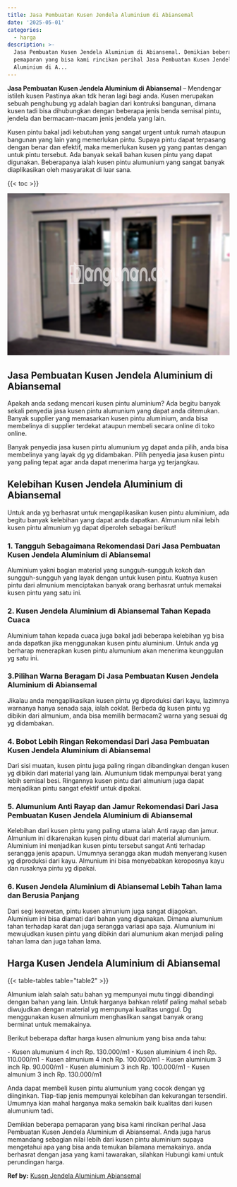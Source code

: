 ```yaml
---
title: Jasa Pembuatan Kusen Jendela Aluminium di Abiansemal
date: '2025-05-01'
categories:
  - harga
description: >-
  Jasa Pembuatan Kusen Jendela Aluminium di Abiansemal. Demikian beberapa
  pemaparan yang bisa kami rincikan perihal Jasa Pembuatan Kusen Jendela
  Aluminium di A...
---
```


**Jasa Pembuatan Kusen Jendela Aluminium di Abiansemal** – Mendengar istileh kusen Pastinya akan tdk heran lagi bagi anda. Kusen merupakan sebuah penghubung yg adalah bagian dari kontruksi bangunan, dimana kusen tadi bisa dihubungkan dengan beberapa jenis benda semisal pintu, jendela dan bermacam-macam jenis jendela yang lain.

Kusen pintu bakal jadi kebutuhan yang sangat urgent untuk rumah ataupun bangunan yang lain yang memerlukan pintu. Supaya pintu dapat terpasang dengan benar dan efektif, maka memerlukan kusen yg yang pantas dengan untuk pintu tersebut. Ada banyak sekali bahan kusen pintu yang dapat digunakan. Beberapanya ialah kusen pintu alumunium yang sangat banyak diaplikasikan oleh masyarakat di luar sana.

{{< toc >}}

![Jasa Pembuatan Kusen Jendela Aluminium di Abiansemal](/images/harga-kusen-jendela-alumunium-20.png)

## Jasa Pembuatan Kusen Jendela Aluminium di Abiansemal

Apakah anda sedang mencari kusen pintu aluminium? Ada begitu banyak sekali penyedia jasa kusen pintu alumunium yang dapat anda ditemukan. Banyak supplier yang memasarkan kusen pintu aluminium, anda bisa membelinya di supplier terdekat ataupun membeli secara online di toko online.

Banyak penyedia jasa kusen pintu alumunium yg dapat anda pilih, anda bisa membelinya yang layak dg yg didambakan. Pilih penyedia jasa kusen pintu yang paling tepat agar anda dapat menerima harga yg terjangkau.

## Kelebihan Kusen Jendela Aluminium di Abiansemal

Untuk anda yg berhasrat untuk mengaplikasikan kusen pintu aluminium, ada begitu banyak kelebihan yang dapat anda dapatkan. Almunium nilai lebih kusen pintu almunium yg dapat diperoleh sebagai berikut!

### 1\. Tangguh Sebagaimana Rekomendasi Dari Jasa Pembuatan Kusen Jendela Aluminium di Abiansemal

Aluminium yakni bagian material yang sungguh-sungguh kokoh dan sungguh-sungguh yang layak dengan untuk kusen pintu. Kuatnya kusen pintu dari almunium menciptakan banyak orang berhasrat untuk memakai kusen pintu yang satu ini.

### 2\. Kusen Jendela Aluminium di Abiansemal Tahan Kepada Cuaca

Aluminium tahan kepada cuaca juga bakal jadi beberapa kelebihan yg bisa anda dapatkan jika menggunakan kusen pintu aluminium. Untuk anda yg berharap menerapkan kusen pintu alumunium akan menerima keunggulan yg satu ini.

### 3.Pilihan Warna Beragam Di Jasa Pembuatan Kusen Jendela Aluminium di Abiansemal

Jikalau anda mengaplikasikan kusen pintu yg diproduksi dari kayu, lazimnya warnanya hanya senada saja, ialah coklat. Berbeda dg kusen pintu yg dibikin dari almunium, anda bisa memilih bermacam2 warna yang sesuai dg yg didambakan.

### 4\. Bobot Lebih Ringan Rekomendasi Dari Jasa Pembuatan Kusen Jendela Aluminium di Abiansemal

Dari sisi muatan, kusen pintu juga paling ringan dibandingkan dengan kusen yg dibikin dari material yang lain. Alumunium tidak mempunyai berat yang lebih semisal besi. Ringannya kusen pintu dari almunium juga dapat menjadikan pintu sangat efektif untuk dipakai.

### 5\. Alumunium Anti Rayap dan Jamur Rekomendasi Dari Jasa Pembuatan Kusen Jendela Aluminium di Abiansemal

Kelebihan dari kusen pintu yang paling utama ialah Anti rayap dan jamur. Almunium ini dikarenakan kusen pintu dibuat dari material alumunium. Aluminium ini menjadikan kusen pintu tersebut sangat Anti terhadap serangga jenis apapun. Umumnya serangga akan mudah menyerang kusen yg diproduksi dari kayu. Almunium ini bisa menyebabkan keroposnya kayu dan rusaknya pintu yg dipakai.

### 6\. Kusen Jendela Aluminium di Abiansemal Lebih Tahan lama dan Berusia Panjang

Dari segi keawetan, pintu kusen almunium juga sangat dijagokan. Aluminium ini bisa diamati dari bahan yang digunakan. Dimana alumunium tahan terhadap karat dan juga serangga variasi apa saja. Alumunium ini mewujudkan kusen pintu yang dibikin dari alumunium akan menjadi paling tahan lama dan juga tahan lama.

## Harga Kusen Jendela Aluminium di Abiansemal

{{< table-tables table="table2" >}}

Almunium ialah salah satu bahan yg mempunyai mutu tinggi dibandingi dengan bahan yang lain. Untuk harganya bahkan relatif paling mahal sebab diwujudkan dengan material yg mempunyai kualitas unggul. Dg menggunakan kusen almunium menghasilkan sangat banyak orang berminat untuk memakainya.

Berikut beberapa daftar harga kusen almunium yang bisa anda tahu:

\- Kusen alumunium 4 inch Rp. 130.000/m1 - Kusen aluminium 4 inch Rp. 110.000/m1 - Kusen almunium 4 inch Rp. 100.000/m1 - Kusen aluminium 3 inch Rp. 90.000/m1 - Kusen aluminium 3 inch Rp. 100.000/m1 - Kusen almunium 3 inch Rp. 130.000/m1

Anda dapat membeli kusen pintu alumunium yang cocok dengan yg diinginkan. Tiap-tiap jenis mempunyai kelebihan dan kekurangan tersendiri. Umumnya kian mahal harganya maka semakin baik kualitas dari kusen alumunium tadi.

Demikian beberapa pemaparan yang bisa kami rincikan perihal Jasa Pembuatan Kusen Jendela Aluminium di Abiansemal. Anda juga harus memandang sebagian nilai lebih dari kusen pintu aluminium supaya mengetahui apa yang bisa anda temukan bilamana memakainya. anda berhasrat dengan jasa yang kami tawarakan, silahkan Hubungi kami untuk perundingan harga.

**Ref by:** [Kusen Jendela Aluminium Abiansemal](https://id.wikipedia.org/wiki/Kusen)

